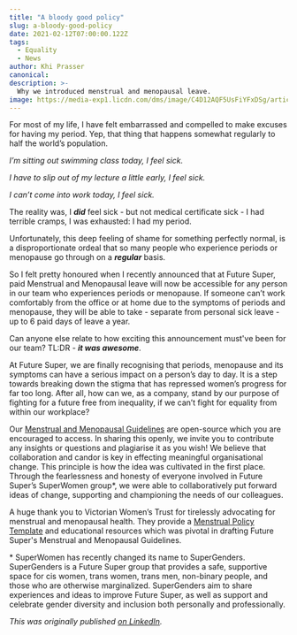 ```yaml
---
title: "A bloody good policy"
slug: a-bloody-good-policy
date: 2021-02-12T07:00:00.122Z
tags:
  - Equality
  - News
author: Khi Prasser
canonical:
description: >-
  Why we introduced menstrual and menopausal leave.
image: https://media-exp1.licdn.com/dms/image/C4D12AQF5UsFiYFxDSg/article-cover_image-shrink_720_1280/0/1613084227746?e=1619049600&v=beta&t=5hVI8-KOyguSgu6n8plUiv-cT98co-FIvxYfUqnYbBg
---
```


For most of my life, I have felt embarrassed and compelled to make excuses for having my period. Yep, that thing that happens somewhat regularly to half the world’s population.

_I’m sitting out swimming class today, I feel sick._

_I have to slip out of my lecture a little early, I feel sick._

_I can’t come into work today, I feel sick._

The reality was, I **_did_** feel sick - but not medical certificate sick - I had terrible cramps, I was exhausted: I had my period.

Unfortunately, this deep feeling of shame for something perfectly normal, is a disproportionate ordeal that so many people who experience periods or menopause go through on a **_regular_** basis.

So I felt pretty honoured when I recently announced that at Future Super, paid Menstrual and Menopausal leave will now be accessible for any person in our team who experiences periods or menopause. If someone can’t work comfortably from the office or at home due to the symptoms of periods and menopause, they will be able to take - separate from personal sick leave - up to 6 paid days of leave a year.

Can anyone else relate to how exciting this announcement must've been for our team? TL:DR - **_it was awesome_**.

At Future Super, we are finally recognising that periods, menopause and its symptoms can have a serious impact on a person’s day to day. It is a step towards breaking down the stigma that has repressed women’s progress for far too long. After all, how can we, as a company, stand by our purpose of fighting for a future free from inequality, if we can’t fight for equality from within our workplace?

Our [Menstrual and Menopausal Guidelines](https://docs.google.com/document/d/1X3n8JsQhqGAqV8CC3QewUzah8JJqXka7dKVlPO-wMJo/edit?usp=sharing) are open-source which you are encouraged to access. In sharing this openly, we invite you to contribute any insights or questions and plagiarise it as you wish! We believe that collaboration and candor is key in effecting meaningful organisational change. This principle is how the idea was cultivated in the first place. Through the fearlessness and honesty of everyone involved in Future Super’s SuperWomen group\*, we were able to collaboratively put forward ideas of change, supporting and championing the needs of our colleagues.

A huge thank you to Victorian Women’s Trust for tirelessly advocating for menstrual and menopausal health. They provide a [Menstrual Policy Template](https://www.vwt.org.au/menstrual-policy-2/) and educational resources which was pivotal in drafting Future Super's Menstrual and Menopausal Guidelines.

\* SuperWomen has recently changed its name to SuperGenders. SuperGenders is a Future Super group that provides a safe, supportive space for cis women, trans women, trans men, non-binary people, and those who are otherwise marginalized. SuperGenders aim to share experiences and ideas to improve Future Super, as well as support and celebrate gender diversity and inclusion both personally and professionally.

_This was originally published [on LinkedIn](https://www.linkedin.com/pulse/bloody-good-policy-why-we-introduced-menstrual-leave-khaila-prasser/)._
